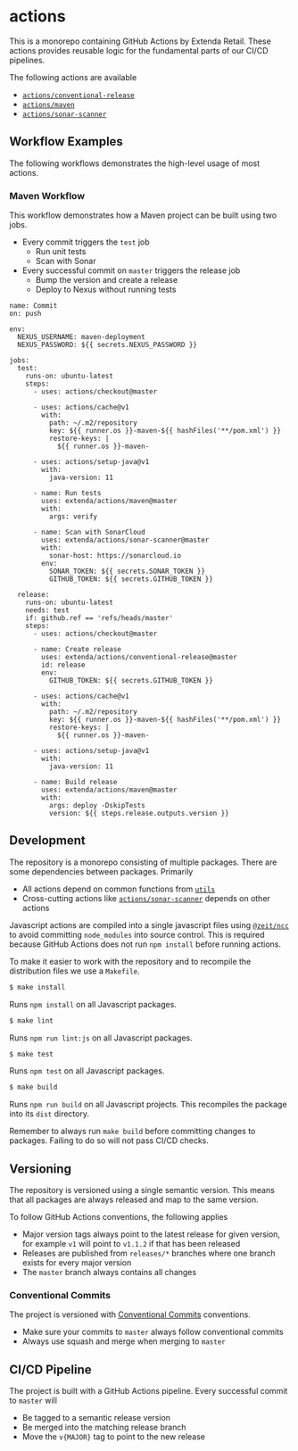 # actions

This is a monorepo containing GitHub Actions by Extenda Retail. These actions provides reusable logic for
the fundamental parts of our CI/CD pipelines.

The following actions are available

  * [`actions/conventional-release`](conventional-release)
  * [`actions/maven`](maven)
  * [`actions/sonar-scanner`](sonar-scanner)

## Workflow Examples

The following workflows demonstrates the high-level usage of most actions.

### Maven Workflow

This workflow demonstrates how a Maven project can be built using two jobs.

  * Every commit triggers the `test` job
    * Run unit tests
    * Scan with Sonar
  * Every successful commit on `master` triggers the release job
    * Bump the version and create a release
    * Deploy to Nexus without running tests

```
name: Commit
on: push

env:
  NEXUS_USERNAME: maven-deployment
  NEXUS_PASSWORD: ${{ secrets.NEXUS_PASSWORD }}

jobs:
  test:
    runs-on: ubuntu-latest
    steps:
      - uses: actions/checkout@master

      - uses: actions/cache@v1
        with:
          path: ~/.m2/repository
          key: ${{ runner.os }}-maven-${{ hashFiles('**/pom.xml') }}
          restore-keys: |
            ${{ runner.os }}-maven-

      - uses: actions/setup-java@v1
        with:
          java-version: 11

      - name: Run tests
        uses: extenda/actions/maven@master
        with:
          args: verify

      - name: Scan with SonarCloud
        uses: extenda/actions/sonar-scanner@master
        with:
          sonar-host: https://sonarcloud.io
        env:
          SONAR_TOKEN: ${{ secrets.SONAR_TOKEN }}
          GITHUB_TOKEN: ${{ secrets.GITHUB_TOKEN }}

  release:
    runs-on: ubuntu-latest
    needs: test
    if: github.ref == 'refs/heads/master'
    steps:
      - uses: actions/checkout@master

      - name: Create release
        uses: extenda/actions/conventional-release@master
        id: release
        env:
          GITHUB_TOKEN: ${{ secrets.GITHUB_TOKEN }}

      - uses: actions/cache@v1
        with:
          path: ~/.m2/repository
          key: ${{ runner.os }}-maven-${{ hashFiles('**/pom.xml') }}
          restore-keys: |
            ${{ runner.os }}-maven-

      - uses: actions/setup-java@v1
        with:
          java-version: 11

      - name: Build release
        uses: extenda/actions/maven@master
        with:
          args: deploy -DskipTests
          version: ${{ steps.release.outputs.version }}
``` 

## Development

The repository is a monorepo consisting of multiple packages. There are some dependencies between packages. Primarily

  * All actions depend on common functions from [`utils`](utils)
  * Cross-cutting actions like [`actions/sonar-scanner`](sonar-scanner) depends on other actions
  
Javascript actions are compiled into a single javascript files using [`@zeit/ncc`](https://www.npmjs.com/package/@zeit/ncc) 
to avoid committing `node_modules` into source control. This is required because GitHub Actions does not run `npm install` 
before running actions.

To make it easier to work with the repository and to recompile the distribution files we use a `Makefile`.

```bash
$ make install
```
Runs `npm install` on all Javascript packages.

```bash
$ make lint
```
Runs `npm run lint:js` on all Javascript packages.

```bash
$ make test
```
Runs `npm test` on all Javascript packages.

```bash
$ make build
```
Runs `npm run build` on all Javascript projects. This recompiles the package into its `dist` directory.

Remember to always run `make build` before committing changes to packages. Failing to do so will not pass CI/CD checks.

## Versioning

The repository is versioned using a single semantic version. This means that all packages are always released and map 
to the same version.

To follow GitHub Actions conventions, the following applies

  * Major version tags always point to the latest release for given version, for example `v1` will point to `v1.1.2` 
    if that has been released
  * Releases are published from `releases/*` branches where one branch exists for every major version
  * The `master` branch always contains all changes

### Conventional Commits

The project is versioned with [Conventional Commits](https://www.conventionalcommits.org/en/v1.0.0/) conventions.

  * Make sure your commits to `master` always follow conventional commits
  * Always use squash and merge when merging to `master`
  
## CI/CD Pipeline

The project is built with a GitHub Actions pipeline. Every successful commit to `master` will

  * Be tagged to a semantic release version
  * Be merged into the matching release branch
  * Move the `v{MAJOR}` tag to point to the new release
